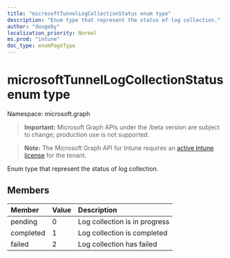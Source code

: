 ```yaml
---
title: "microsoftTunnelLogCollectionStatus enum type"
description: "Enum type that represent the status of log collection."
author: "dougeby"
localization_priority: Normal
ms.prod: "intune"
doc_type: enumPageType
---
```


# microsoftTunnelLogCollectionStatus enum type

Namespace: microsoft.graph

> **Important:** Microsoft Graph APIs under the /beta version are subject to change; production use is not supported.

> **Note:** The Microsoft Graph API for Intune requires an [active Intune license](https://go.microsoft.com/fwlink/?linkid=839381) for the tenant.

Enum type that represent the status of log collection.

## Members
|Member|Value|Description|
|:---|:---|:---|
|pending|0|Log collection is in progress|
|completed|1|Log collection is completed|
|failed|2|Log collection has failed|



